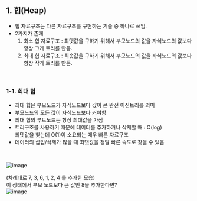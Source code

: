## 1. 힙(Heap)

- 힙 자료구조는 다른 자료구조를 구현하는 기술 중 하나로 쓰임.
- 2가지가 존재
  1. 최소 힙 자료구조 : 최댓값을 구하기 위해서 부모노드의 값을 자식노드의 값보다 항상 크게 트리를 만듬.
  2. 최대 힙 자료구조 : 최솟값을 구하기 위해서 부모노드의 값을 자식노드의 값보다 항상 작게 트리를 만듬.
  
<br>

### 1-1. 최대 힙
- 최대 힙은 부모노드가 자식노드보다 값이 큰 완전 이진트리를 의미
- 부모노드의 모든 값이 자식노드보다 커야함
- 최대 힙의 루트노드는 항상 최대값을 가짐
- 트리구조를 사용하기 때문에 데이터를 추가하거나 삭제할 때 : O(log)  
  최댓값을 찾는데 O(1)이 소요되는 매우 빠른 자료구조  
- 데이터의 삽입/삭제가 많을 때 최댓값을 정말 빠른 속도로 찾을 수 있음

<br>

![image](https://user-images.githubusercontent.com/87354210/216893461-5d4fdcf1-7f67-4050-b8d2-110e0bd87e32.png)

(차례대로 7, 3, 6, 1, 2, 4 를 추가한 모습)  
이 상태에서 부모 노드보다 큰 값인 8을 추가한다면?  
![image](https://user-images.githubusercontent.com/87354210/216893765-17f52e6a-e9bc-4dc0-afe8-69d5de3dd265.png)
